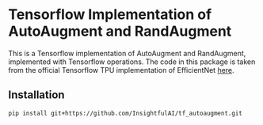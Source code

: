 # Tensorflow Implementation of AutoAugment and RandAugment

This is a Tensorflow implementation of AutoAugment and RandAugment, implemented with Tensorflow operations. The code in this package is taken from the official Tensorflow TPU implementation of EfficientNet [here](https://github.com/tensorflow/tpu/blob/master/models/official/efficientnet/autoaugment.py).

## Installation

```console
pip install git+https://github.com/InsightfulAI/tf_autoaugment.git
```